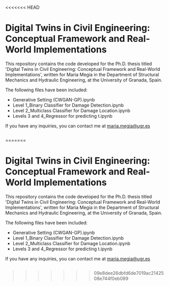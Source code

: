 <<<<<<< HEAD
# Digital Twins in Civil Engineering: Conceptual Framework and Real-World Implementations

This repository contains the code developed for the Ph.D. thesis titled 'Digital Twins in Civil Engineering: Conceptual Framework and Real-World Implementations', written for Maria Megia in the Department of Structural Mechanics and Hydraulic Engineering, at the University of Granada, Spain.

The following files have been included:
- Generative Setting (CWGAN-GP).ipynb
- Level 1_Binary Classifier for Damage Detection.ipynb
- Level 2_Multiclass Classifier for Damage Location.ipynb
- Levels 3 and 4_Regressor for predicting t.ipynb

If you have any inquiries, you can contact me at maria.megia@ugr.es


```python

```
=======
# Digital Twins in Civil Engineering: Conceptual Framework and Real-World Implementations

This repository contains the code developed for the Ph.D. thesis titled 'Digital Twins in Civil Engineering: Conceptual Framework and Real-World Implementations', written for Maria Megia in the Department of Structural Mechanics and Hydraulic Engineering, at the University of Granada, Spain.

The following files have been included:
- Generative Setting (CWGAN-GP).ipynb
- Level 1_Binary Classifier for Damage Detection.ipynb
- Level 2_Multiclass Classifier for Damage Location.ipynb
- Levels 3 and 4_Regressor for predicting t.ipynb

If you have any inquiries, you can contact me at maria.megia@ugr.es


```python

```
>>>>>>> 09e8dee26dbfd6de7019ac2142508e744f0eb089
